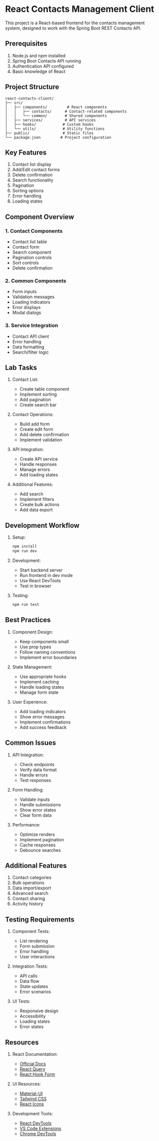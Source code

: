 # React Contacts Management Client

This project is a React-based frontend for the contacts management system, designed to work with the Spring Boot REST Contacts API.

## Prerequisites

1. Node.js and npm installed
2. Spring Boot Contacts API running
3. Authentication API configured
4. Basic knowledge of React

## Project Structure

```
react-contacts-client/
├── src/
│   ├── components/         # React components
│   │   ├── contacts/      # Contact-related components
│   │   └── common/        # Shared components
│   ├── services/          # API services
│   ├── hooks/            # Custom hooks
│   └── utils/            # Utility functions
├── public/               # Static files
└── package.json         # Project configuration
```

## Key Features

1. Contact list display
2. Add/Edit contact forms
3. Delete confirmation
4. Search functionality
5. Pagination
6. Sorting options
7. Error handling
8. Loading states

## Component Overview

### 1. Contact Components
- Contact list table
- Contact form
- Search component
- Pagination controls
- Sort controls
- Delete confirmation

### 2. Common Components
- Form inputs
- Validation messages
- Loading indicators
- Error displays
- Modal dialogs

### 3. Service Integration
- Contact API client
- Error handling
- Data formatting
- Search/filter logic

## Lab Tasks

1. Contact List:
   - Create table component
   - Implement sorting
   - Add pagination
   - Create search bar

2. Contact Operations:
   - Build add form
   - Create edit form
   - Add delete confirmation
   - Implement validation

3. API Integration:
   - Create API service
   - Handle responses
   - Manage errors
   - Add loading states

4. Additional Features:
   - Add search
   - Implement filters
   - Create bulk actions
   - Add data export

## Development Workflow

1. Setup:
   ```bash
   npm install
   npm run dev
   ```

2. Development:
   - Start backend server
   - Run frontend in dev mode
   - Use React DevTools
   - Test in browser

3. Testing:
   ```bash
   npm run test
   ```

## Best Practices

1. Component Design:
   - Keep components small
   - Use prop types
   - Follow naming conventions
   - Implement error boundaries

2. State Management:
   - Use appropriate hooks
   - Implement caching
   - Handle loading states
   - Manage form state

3. User Experience:
   - Add loading indicators
   - Show error messages
   - Implement confirmations
   - Add success feedback

## Common Issues

1. API Integration:
   - Check endpoints
   - Verify data format
   - Handle errors
   - Test responses

2. Form Handling:
   - Validate inputs
   - Handle submissions
   - Show error states
   - Clear form data

3. Performance:
   - Optimize renders
   - Implement pagination
   - Cache responses
   - Debounce searches

## Additional Features

1. Contact categories
2. Bulk operations
3. Data import/export
4. Advanced search
5. Contact sharing
6. Activity history

## Testing Requirements

1. Component Tests:
   - List rendering
   - Form submission
   - Error handling
   - User interactions

2. Integration Tests:
   - API calls
   - Data flow
   - State updates
   - Error scenarios

3. UI Tests:
   - Responsive design
   - Accessibility
   - Loading states
   - Error states

## Resources

1. React Documentation:
   - [Official Docs](https://react.dev/)
   - [React Query](https://tanstack.com/query/latest/)
   - [React Hook Form](https://react-hook-form.com/)

2. UI Resources:
   - [Material-UI](https://mui.com/)
   - [Tailwind CSS](https://tailwindcss.com/)
   - [React Icons](https://react-icons.github.io/react-icons/)

3. Development Tools:
   - [React DevTools](https://react.dev/learn/react-developer-tools)
   - [VS Code Extensions](https://marketplace.visualstudio.com/items?itemName=dsznajder.es7-react-js-snippets)
   - [Chrome DevTools](https://developer.chrome.com/docs/devtools/)